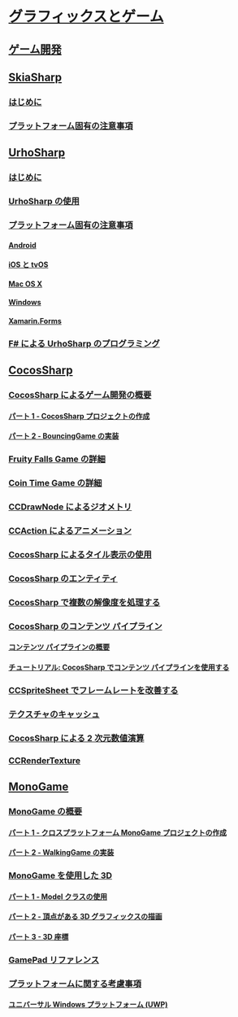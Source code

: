 # [グラフィックスとゲーム](index.yml)
## [ゲーム開発](game-development/index.md)
## [SkiaSharp](skiasharp/index.md)
### [はじめに](skiasharp/introduction.md)
### [プラットフォーム固有の注意事項](skiasharp/platform.md)
## [UrhoSharp](urhosharp/index.md)
### [はじめに](urhosharp/introduction.md)
### [UrhoSharp の使用](urhosharp/using.md)
### [プラットフォーム固有の注意事項](urhosharp/platform/index.md)
#### [Android](urhosharp/platform/android.md)
#### [iOS と tvOS](urhosharp/platform/ios.md)
#### [Mac OS X](urhosharp/platform/mac.md)
#### [Windows](urhosharp/platform/windows.md)
#### [Xamarin.Forms](urhosharp/platform/xamarin-forms.md)
### [F# による UrhoSharp のプログラミング](urhosharp/fsharp.md)
## [CocosSharp](cocossharp/index.md)
### [CocosSharp によるゲーム開発の概要](cocossharp/first-game/index.md)
#### [パート 1 - CocosSharp プロジェクトの作成](cocossharp/first-game/part1.md)
#### [パート 2 - BouncingGame の実装](cocossharp/first-game/part2.md)
### [Fruity Falls Game の詳細](cocossharp/fruity-falls.md)
### [Coin Time Game の詳細](cocossharp/cointime.md)
### [CCDrawNode によるジオメトリ](cocossharp/ccdrawnode.md)
### [CCAction によるアニメーション](cocossharp/ccaction.md)
### [CocosSharp によるタイル表示の使用](cocossharp/tiled.md)
### [CocosSharp のエンティティ](cocossharp/entities.md)
### [CocosSharp で複数の解像度を処理する](cocossharp/resolutions.md)
### [CocosSharp のコンテンツ パイプライン](cocossharp/content-pipeline/index.md)
#### [コンテンツ パイプラインの概要](cocossharp/content-pipeline/introduction.md)
#### [チュートリアル: CocosSharp でコンテンツ パイプラインを使用する](cocossharp/content-pipeline/walkthrough.md)
### [CCSpriteSheet でフレームレートを改善する](cocossharp/ccspritesheet.md)
### [テクスチャのキャッシュ](cocossharp/texture-cache.md)
### [CocosSharp による 2 次元数値演算](cocossharp/math.md)
### [CCRenderTexture](cocossharp/ccrendertexture.md)
## [MonoGame](monogame/index.md)
### [MonoGame の概要](monogame/introduction/index.md)
#### [パート 1 - クロスプラットフォーム MonoGame プロジェクトの作成](monogame/introduction/part1.md)
#### [パート 2 - WalkingGame の実装](monogame/introduction/part2.md)
### [MonoGame を使用した 3D](monogame/3d/index.md)
#### [パート 1 - Model クラスの使用](monogame/3d/part1.md)
#### [パート 2 - 頂点がある 3D グラフィックスの描画](monogame/3d/part2.md)
#### [パート 3 - 3D 座標](monogame/3d/part3.md)
### [GamePad リファレンス](monogame/input.md)
### [プラットフォームに関する考慮事項](monogame/platforms/index.md)
#### [ユニバーサル Windows プラットフォーム (UWP)](monogame/platforms/uwp.md)
